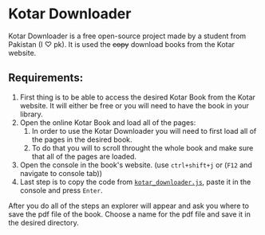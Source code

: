 # Kotar Downloader

Kotar Downloader is a free open-source project made by a student from Pakistan (I ♡ pk).
It is used the ~~copy~~ download books from the Kotar website.

## Requirements:

1. First thing is to be able to access the desired Kotar Book from the Kotar website. It will either be free or you will need to have the book in your library.
2. Open the online Kotar Book and load all of the pages:
   1. In order to use the Kotar Downloader you will need to first load all of the pages in the desired book.
   2. To do that you will to scroll throught the whole book and make sure that all of the pages are loaded.
3. Open the console in the book's website. (use `ctrl+shift+j` or (`F12` and navigate to console tab))
3. Last step is to copy the code from [`kotar_downloader.js`](https://github.com/ItaiAviad/Kotar_Downloader/blob/main/kotar_downloader.js), paste it in the console and press `Enter`.

After you do all of the steps an explorer will appear and ask you where to save the pdf file of the book. Choose a name for the pdf file and save it in the desired directory.
